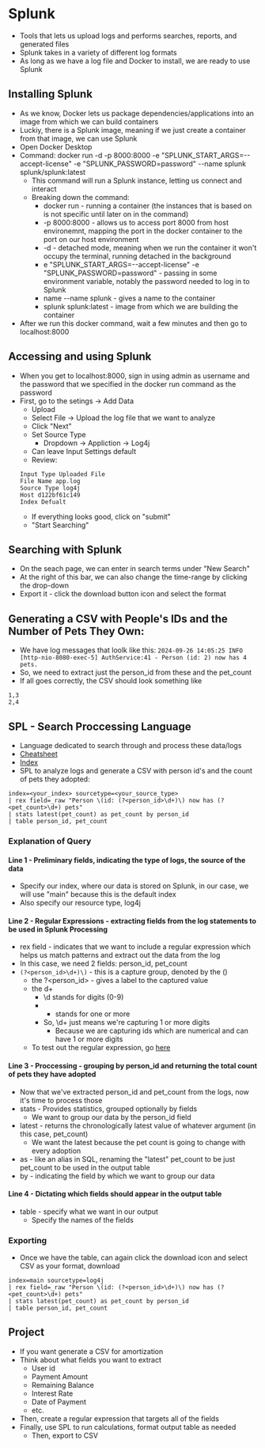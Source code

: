 # Splunk
- Tools that lets us upload logs and performs searches, reports, and generated files
- Splunk takes in a variety of different log formats
- As long as we have a log file and Docker to install, we are ready to use Splunk

## Installing Splunk
- As we know, Docker lets us package dependencies/applications into an image from which we can build containers
- Luckiy, there is a Splunk image, meaning if we just create a container from that image, we can use Splunk
- Open Docker Desktop
- Command: docker run -d -p 8000:8000 -e "SPLUNK_START_ARGS=--accept-license" -e "SPLUNK_PASSWORD=password" --name splunk splunk/splunk:latest
    - This command will run a Splunk instance, letting us connect and interact
    - Breaking down the command:
        - docker run - running a container (the instances that is based on is not specific until later on in the command) 
        - -p 8000:8000 - allows us to access port 8000 from host environemnt, mapping the port in the docker container to the port on our host environment
        - -d - detached mode, meaning when we run the container it won't occupy the terminal, running detached in the background
        - e "SPLUNK_START_ARGS=--accept-license" -e "SPLUNK_PASSWORD=password" - passing in some environment variable, notably the password needed to log in to Splunk
        - name --name splunk - gives a name to the container
        - splunk splunk:latest - image from which we are building the container
- After we run this docker command, wait a few minutes and then go to localhost:8000

## Accessing and using Splunk
- When you get to localhost:8000, sign in using admin as username and the password that we specified in the docker run command as the password
- First, go to the setings -> Add Data
    - Upload
    - Select File -> Upload the log file that we want to analyze
    - Click "Next" 
    - Set Source Type
        - Dropdown -> Appliction -> Log4j
    - Can leave Input Settings default
    - Review:
    ```
    Input Type Uploaded File
    File Name app.log
    Source Type log4j
    Host d122bf61c149
    Index Defualt
    ``` 
    - If everything looks good, click on "submit"
    - "Start Searching"

## Searching with Splunk
- On the seach page, we can enter in search terms under "New Search"
- At the right of this bar, we can also change the time-range by clicking the drop-down
- Export it - click the download button icon and select the format

## Generating a CSV with People's IDs and the Number of Pets They Own:
- We have log messages that loolk like this: ```2024-09-26 14:05:25 INFO [http-nio-8080-exec-5] AuthService:41 - Person (id: 2) now has 4 pets.```
- So, we need to extract just the person_id from these and the pet_count
- If all goes correctly, the CSV should look something like
```csv
1,3
2,4
```

## SPL - Search Proccessing Language
- Language dedicated to search through and process these data/logs
- [Cheatsheet](https://www.splunk.com/en_us/blog/learn/splunk-cheat-sheet-query-spl-regex-commands.html)
- [Index](https://docs.splunk.com/Splexicon:Index)
- SPL to analyze logs and generate a CSV with person id's and the count of pets they adopted:
```
index=<your_index> sourcetype=<your_source_type>
| rex field=_raw "Person \(id: (?<person_id>\d+)\) now has (?<pet_count>\d+) pets"
| stats latest(pet_count) as pet_count by person_id
| table person_id, pet_count
```

### Explanation of Query
#### Line 1 - Preliminary fields, indicating the type of logs, the source of the data
- Specify our index, where our data is stored on Splunk, in our case, we will use "main" because this is the default index
- Also specify our resource type, log4j
#### Line 2 - Regular Expressions - extracting fields from the log statements to be used in Splunk Processing
- rex field - indicates that we want to include a regular expression which helps us match patterns and extract out the data from the log
- In this case, we need 2 fields: person_id, pet_count
- ```(?<person_id>\d+)\)``` - this is a capture group, denoted by the ()
    - the ?<person_id> - gives a label to the captured value
    - the d+
        - \d stands for digits (0-9)
        - + stands for one or more
        - So, \d+ just means we're capturing 1 or more digits
            - Because we are capturing ids which are numerical and can have 1 or more digits
    - To test out the regular expression, go [here](https://regexr.com/)
#### Line 3 - Proccessing - grouping by person_id and returning the total count of pets they have adopted
- Now that we've extracted person_id and pet_count from the logs, now it's time to process those
- stats - Provides statistics, grouped optionally by fields
    - We want to group our data by the person_id field
- latest - returns the chronologically latest value of whatever argument (in this case, pet_count)
    - We want the latest because the pet count is going to change with every adoption
- as - like an alias in SQL, renaming the "latest" pet_count to be just pet_count to be used in the output table
- by - indicating the field by which we want to group our data
#### Line 4 - Dictating which fields should appear in the output table
- table - specify what we want in our output
    - Specify the names of the fields

### Exporting
- Once we have the table, can again click the download icon and select CSV as your format, download

```
index=main sourcetype=log4j
| rex field=_raw "Person \(id: (?<person_id>\d+)\) now has (?<pet_count>\d+) pets"
| stats latest(pet_count) as pet_count by person_id
| table person_id, pet_count
```

## Project
- If you want generate a CSV for amortization
- Think about what fields you want to extract
    - User id
    - Payment Amount
    - Remaining Balance
    - Interest Rate
    - Date of Payment
    - etc.
- Then, create a regular expression that targets all of the fields
- Finally, use SPL to run calculations, format output table as needed
    - Then, export to CSV